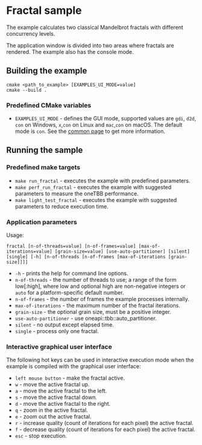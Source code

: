 # Fractal sample

The example calculates two classical Mandelbrot fractals with different concurrency levels.

The application window is divided into two areas where fractals are rendered. The example also has the console mode.

## Building the example

```
cmake <path_to_example> [EXAMPLES_UI_MODE=value]
cmake --build .

```

### Predefined CMake variables

* `EXAMPLES_UI_MODE` - defines the GUI mode, supported values are `gdi`, `d2d`, `con` on Windows, `x`,`con` on Linux
  and `mac`,`con` on macOS. The default mode is `con`. See the [common page](../../README.md) to get more information.

## Running the sample

### Predefined make targets

* `make run_fractal` - executes the example with predefined parameters.
* `make perf_run_fractal` - executes the example with suggested parameters to measure the oneTBB performance.
* `make light_test_fractal` - executes the example with suggested parameters to reduce execution time.

### Application parameters

Usage:

```
fractal [n-of-threads=value] [n-of-frames=value] [max-of-iterations=value] [grain-size=value] [use-auto-partitioner] [silent] [single] [-h] [n-of-threads [n-of-frames [max-of-iterations [grain-size]]]]
```

* `-h` - prints the help for command line options.
* `n-of-threads` - the number of threads to use; a range of the form low\[:high\], where low and optional high are
  non-negative integers or `auto` for a platform-specific default number.
* `n-of-frames` - the number of frames the example processes internally.
* `max-of-iterations` - the maximum number of the fractal iterations.
* `grain-size` - the optional grain size, must be a positive integer.
* `use-auto-partitioner` - use oneapi::tbb::auto_partitioner.
* `silent` - no output except elapsed time.
* `single` - process only one fractal.

### Interactive graphical user interface

The following hot keys can be used in interactive execution mode when the example is compiled with the graphical user
interface:

* `left mouse button` - make the fractal active.
* `w` - move the active fractal up.
* `a` - move the active fractal to the left.
* `s` - move the active fractal down.
* `d` - move the active fractal to the right.
* `q` - zoom in the active fractal.
* `e` - zoom out the active fractal.
* `r` - increase quality (count of iterations for each pixel) the active fractal.
* `f` - decrease quality (count of iterations for each pixel) the active fractal.
* `esc` - stop execution.
